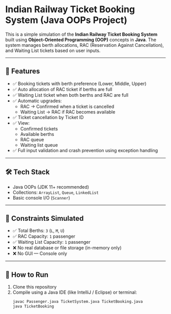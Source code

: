 # Indian Railway Ticket Booking System (Java OOPs Project)

This is a simple simulation of the **Indian Railway Ticket Booking System** built using **Object-Oriented Programming (OOP)** concepts in **Java**. The system manages berth allocations, RAC (Reservation Against Cancellation), and Waiting List tickets based on user inputs.

---

## 🎯 Features

- ✅ Booking tickets with berth preference (Lower, Middle, Upper)
- ✅ Auto allocation of RAC ticket if berths are full
- ✅ Waiting List ticket when both berths and RAC are full
- ✅ Automatic upgrades: 
  - RAC → Confirmed when a ticket is cancelled
  - Waiting List → RAC if RAC becomes available
- ✅ Ticket cancellation by Ticket ID
- ✅ View:
  - Confirmed tickets
  - Available berths
  - RAC queue
  - Waiting list queue
- ✅ Full input validation and crash prevention using exception handling

---

## 🛠️ Tech Stack

- Java OOPs (JDK 11+ recommended)
- Collections: `ArrayList`, `Queue`, `LinkedList`
- Basic console I/O (`Scanner`)

---

## 🧠 Constraints Simulated

- ✅ Total Berths: `3` (`L`, `M`, `U`)
- ✅ RAC Capacity: `1` passenger
- ✅ Waiting List Capacity: `1` passenger
- ❌ No real database or file storage (in-memory only)
- ❌ No GUI — Console only

---

## 🚀 How to Run

1. Clone this repository
2. Compile using a Java IDE (like IntelliJ / Eclipse) or terminal:
   ```bash
   javac Passenger.java TicketSystem.java TicketBooking.java
   java TicketBooking
